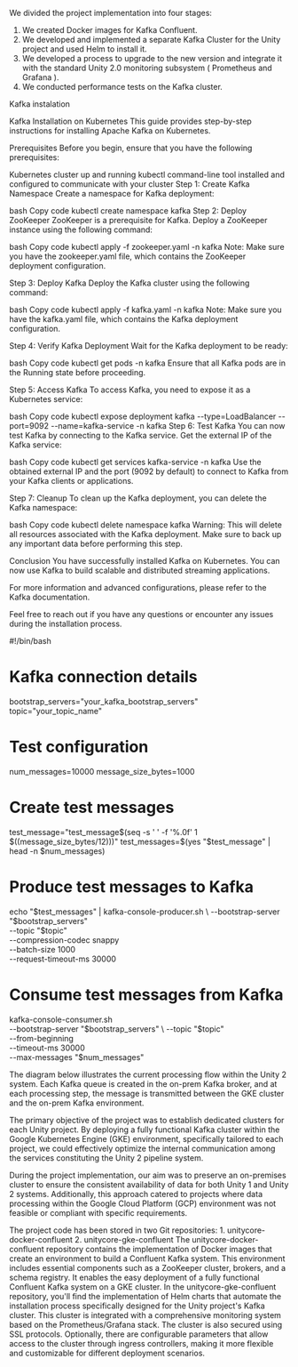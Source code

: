 We divided the project implementation into four stages:

1. We created Docker images for Kafka Confluent.
2. We developed and implemented a separate Kafka Cluster for the Unity project and used Helm to install it.
3. We developed a process to upgrade to the new version and integrate it with the standard Unity 2.0  monitoring subsystem ( Prometheus and Grafana ).
4. We conducted performance tests on the Kafka cluster.

Kafka instalation

Kafka Installation on Kubernetes
This guide provides step-by-step instructions for installing Apache Kafka on Kubernetes.

Prerequisites
Before you begin, ensure that you have the following prerequisites:

Kubernetes cluster up and running
kubectl command-line tool installed and configured to communicate with your cluster
Step 1: Create Kafka Namespace
Create a namespace for Kafka deployment:

bash
Copy code
kubectl create namespace kafka
Step 2: Deploy ZooKeeper
ZooKeeper is a prerequisite for Kafka. Deploy a ZooKeeper instance using the following command:

bash
Copy code
kubectl apply -f zookeeper.yaml -n kafka
Note: Make sure you have the zookeeper.yaml file, which contains the ZooKeeper deployment configuration.

Step 3: Deploy Kafka
Deploy the Kafka cluster using the following command:

bash
Copy code
kubectl apply -f kafka.yaml -n kafka
Note: Make sure you have the kafka.yaml file, which contains the Kafka deployment configuration.

Step 4: Verify Kafka Deployment
Wait for the Kafka deployment to be ready:

bash
Copy code
kubectl get pods -n kafka
Ensure that all Kafka pods are in the Running state before proceeding.

Step 5: Access Kafka
To access Kafka, you need to expose it as a Kubernetes service:

bash
Copy code
kubectl expose deployment kafka --type=LoadBalancer --port=9092 --name=kafka-service -n kafka
Step 6: Test Kafka
You can now test Kafka by connecting to the Kafka service. Get the external IP of the Kafka service:

bash
Copy code
kubectl get services kafka-service -n kafka
Use the obtained external IP and the port (9092 by default) to connect to Kafka from your Kafka clients or applications.

Step 7: Cleanup
To clean up the Kafka deployment, you can delete the Kafka namespace:

bash
Copy code
kubectl delete namespace kafka
Warning: This will delete all resources associated with the Kafka deployment. Make sure to back up any important data before performing this step.

Conclusion
You have successfully installed Kafka on Kubernetes. You can now use Kafka to build scalable and distributed streaming applications.

For more information and advanced configurations, please refer to the Kafka documentation.

Feel free to reach out if you have any questions or encounter any issues during the installation process.



#!/bin/bash

# Kafka connection details
bootstrap_servers="your_kafka_bootstrap_servers"
topic="your_topic_name"

# Test configuration
num_messages=10000
message_size_bytes=1000

# Create test messages
test_message="test_message$(seq -s ' ' -f '%.0f' 1 $((message_size_bytes/12)))"
test_messages=$(yes "$test_message" | head -n $num_messages)

# Produce test messages to Kafka
echo "$test_messages" | kafka-console-producer.sh \
  --bootstrap-server "$bootstrap_servers" \
  --topic "$topic" \
  --compression-codec snappy \
  --batch-size 1000 \
  --request-timeout-ms 30000

# Consume test messages from Kafka
kafka-console-consumer.sh \
  --bootstrap-server "$bootstrap_servers" \
  --topic "$topic" \
  --from-beginning \
  --timeout-ms 30000 \
  --max-messages "$num_messages"


The diagram below illustrates the current processing flow within the Unity 2 system. Each Kafka queue is created in the on-prem Kafka broker, and at each processing step, the message is transmitted between the GKE cluster and the on-prem Kafka environment.

The primary objective of the project was to establish dedicated clusters for each Unity project. By deploying a fully functional Kafka cluster within the Google Kubernetes Engine (GKE) environment, specifically tailored to each project, we could effectively optimize the internal communication among the services constituting the Unity 2 pipeline system.

During the project implementation, our aim was to preserve an on-premises cluster to ensure the consistent availability of data for both Unity 1 and Unity 2 systems. Additionally, this approach catered to projects where data processing within the Google Cloud Platform (GCP) environment was not feasible or compliant with specific requirements.


The project code has been stored in two Git repositories:
    1. unitycore-docker-confluent
    2. unitycore-gke-confluent
The unitycore-docker-confluent repository contains the implementation of Docker images that create an environment to build a Confluent Kafka system. This environment includes essential components such as a ZooKeeper cluster, brokers, and a schema registry. It enables the easy deployment of a fully functional Confluent Kafka system on a GKE cluster.
In the unitycore-gke-confluent repository, you'll find the implementation of Helm charts that automate the installation process specifically designed for the Unity project's Kafka cluster. This cluster is integrated with a comprehensive monitoring system based on the Prometheus/Grafana stack. The cluster is also secured using SSL protocols. Optionally, there are configurable parameters that allow access to the cluster through ingress controllers, making it more flexible and customizable for different deployment scenarios.
